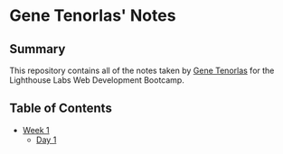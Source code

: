 # Gene Tenorlas' Notes

## Summary 

This repository contains all of the notes taken by [Gene Tenorlas](https://github.com/gtenorlas) for the Lighthouse Labs Web Development Bootcamp.

## Table of Contents
* [Week 1](/Week_1)
  * [Day 1](/Week_1/Day_1)